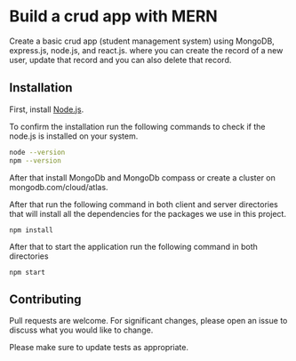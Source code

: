 # Build a crud app with MERN

Create a basic crud app (student management system) using MongoDB, express.js, node.js, and react.js. where you can create the record of a new user, update that record and you can also delete that record.

## Installation

First, install  [Node.js](https://nodejs.org/en/).

To confirm the installation run the following commands to check if the node.js is installed on your system.

```bash
node --version
npm --version
```
After that install MongoDb and MongoDb compass or create a cluster on mongodb.com/cloud/atlas.

After that run the following command in both client and server directories that will install all the dependencies for the packages we use in this project.


```
npm install
```
After that to start the application run the following command in both directories
```
npm start
```
## Contributing
Pull requests are welcome. For significant changes, please open an issue to discuss what you would like to change.

Please make sure to update tests as appropriate.

